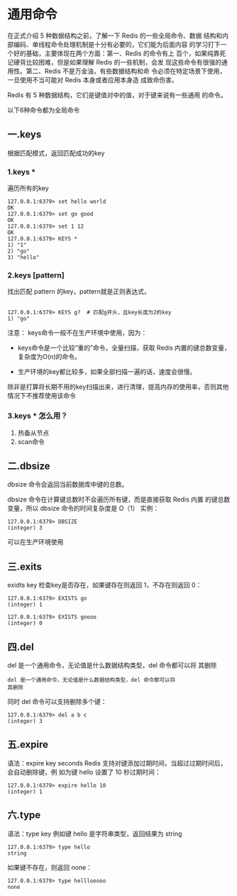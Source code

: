 # 通用命令
在正式介绍 5 种数据结构之前，了解⼀下 Redis 的⼀些全局命令、数据
结构和内部编码、单线程命令处理机制是⼗分有必要的，它们能为后⾯内容
的学习打下⼀个好的基础，主要体现在两个⽅⾯：第⼀、Redis 的命令有上
百个，如果纯靠死记硬背⽐较困难，但是如果理解 Redis 的⼀些机制，会发
现这些命令有很强的通⽤性。第⼆、Redis 不是万⾦油，有些数据结构和命
令必须在特定场景下使⽤，⼀旦使⽤不当可能对 Redis 本⾝或者应⽤本⾝造
成致命伤害。

Redis 有 5 种数据结构，它们是键值对中的值，对于键来说有⼀些通⽤
的命令。

以下6种命令都为全局命令
## 一.keys
根据匹配模式，返回匹配成功的key

### 1.keys *   
遍历所有的key
```
127.0.0.1:6379> set hello world
OK
127.0.0.1:6379> set go good
OK
127.0.0.1:6379> set 1 12
OK
127.0.0.1:6379> KEYS *
1) "1"
2) "go"
3) "hello"

```
### 2.keys [pattern] 
找出匹配 pattern 的key，pattern就是正则表达式。
```

127.0.0.1:6379> KEYS g?  # 匹配g开头，且key长度为2的key
1) "go"
```
注意：
keys命令一般不在生产环境中使用，因为：
- keys命令是一个比较“重的”命令，全量扫描，获取 Redis 内置的键总数变量，复杂度为O(n)的命令。

- 生产环境的key都比较多，如果全部扫描一遍的话，速度会很慢。

除非是打算将长期不用的key扫描出来，进行清理，提高内存的使用率，否则其他情况下不推荐使用该命令

### 3.keys * 怎么用？
1. 热备从节点
2. scan命令

## 二.dbsize
dbsize 命令会返回当前数据库中键的总数。

dbsize 命令在计算键总数时不会遍历所有键，⽽是直接获取 Redis 内置
的键总数变量，所以 dbsize 命令的时间复杂度是 O（1）
实例：
```
127.0.0.1:6379> DBSIZE
(integer) 3
```
可以在生产环境使用
## 三.exits
exidts key 检查key是否存在，如果键存在则返回 1，不存在则返回 0：

```
127.0.0.1:6379> EXISTS go
(integer) 1

127.0.0.1:6379> EXISTS goooo
(integer) 0
```
## 四.del
del 是⼀个通⽤命令，⽆论值是什么数据结构类型，del 命令都可以将
其删除
```
del 是⼀个通⽤命令，⽆论值是什么数据结构类型，del 命令都可以将
其删除
```
同时 del 命令可以⽀持删除多个键：
```
127.0.0.1:6379> del a b c
(integer) 3
```
## 五.expire
语法：expire key seconds
Redis ⽀持对键添加过期时间，当超过过期时间后，会⾃动删除键，例
如为键 hello 设置了 10 秒过期时间：
```
127.0.0.1:6379> expire hello 10
(integer) 1
```

## 六.type
语法：type key
例如键 hello 是字符串类型，返回结果为 string
```
127.0.0.1:6379> type hello
string
```
如果键不存在，则返回 none：
```
127.0.0.1:6379> type helllooooo   
none
```